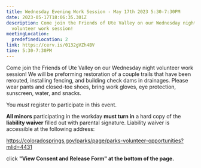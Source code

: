 ```yaml
---
title: Wednesday Evening Work Session - May 17th 2023 5:30-7:30PM
date: 2023-05-17T18:06:35.301Z
description: Come join the Friends of Ute Valley on our Wednesday night
  volunteer work session!
meetingLocation:
  predefinedLocation: 2
link: https://cerv.is/0132gVZh4BV
time: 5:30-7:30PM
---
```


Come join the Friends of Ute Valley on our Wednesday night volunteer work session! We will be preforming restoration of a couple trails that have been rerouted, installing fencing, and building check dams in drainages. Please wear pants and closed-toe shoes, bring work gloves, eye protection, sunscreen, water, and snacks.

You *must* register to participate in this event.

**All minors** participating in the workday **must turn in** a hard copy of the **liability waiver** filled out with parental signature. Liability waiver is accessible at the following address:

<https://coloradosprings.gov/parks/page/parks-volunteer-opportunities?mlid=4431>

click **"View Consent and Release Form" at the bottom of the page.**
